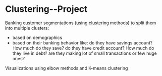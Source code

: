 # Clustering--Project

Banking customer segmentations (using clustering methods) to split them into multiple clusters:

- based on demographics
- based on their banking behavior like:
        do they have savings account? How much do they save?
        do they have credit account? How much do they live in debt?
        are they making lot of small transactions or few huge ones?

Visualizations using elbow methods and K-means clustering
